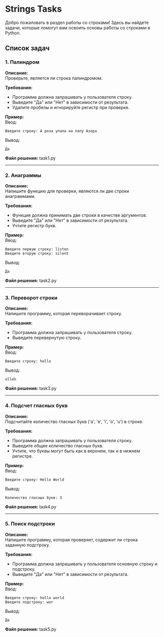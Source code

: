 # Strings Tasks

Добро пожаловать в раздел работы со строками! Здесь вы найдете задачи, которые помогут вам освоить основы работы со строками в Python.

## Список задач

### 1. Палиндром
**Описание:**  
Проверьте, является ли строка палиндромом.  

**Требования:**  
- Программа должна запрашивать у пользователя строку.
- Выведите "Да" или "Нет" в зависимости от результата.
- Удалите пробелы и игнорируйте регистр при проверке.

**Пример:**  
Ввод:  
~~~
Введите строку: А роза упала на лапу Азора
~~~
Вывод:  
~~~
Да
~~~

**Файл решения:** task1.py

---

### 2. Анаграммы
**Описание:**  
Напишите функцию для проверки, являются ли две строки анаграммами.  

**Требования:**  
- Функция должна принимать две строки в качестве аргументов.
- Выведите "Да" или "Нет" в зависимости от результата.
- Учтите регистр букв.

**Пример:**  
Ввод:  
~~~
Введите первую строку: listen
Введите вторую строку: silent
~~~
Вывод:  
~~~
Да
~~~

**Файл решения:** task2.py

---

### 3. Переворот строки
**Описание:**  
Напишите программу, которая переворачивает строку.  

**Требования:**  
- Программа должна запрашивать у пользователя строку.
- Выведите перевернутую строку.

**Пример:**  
Ввод:  
~~~
Введите строку: hello
~~~
Вывод:  
~~~
olleh
~~~

**Файл решения:** task3.py

---

### 4. Подсчет гласных букв
**Описание:**  
Подсчитайте количество гласных букв ('a', 'e', 'i', 'o', 'u') в строке.  

**Требования:**  
- Программа должна запрашивать у пользователя строку.
- Выведите общее количество гласных букв.
- Учтите, что буквы могут быть как в верхнем, так и в нижнем регистре.

**Пример:**  
Ввод:  
~~~
Введите строку: Hello World
~~~
Вывод:  
~~~
Количество гласных букв: 3
~~~

**Файл решения:** task4.py

---

### 5. Поиск подстроки
**Описание:**  
Напишите программу, которая проверяет, содержит ли строка заданную подстроку.  

**Требования:**  
- Программа должна запрашивать у пользователя основную строку и подстроку.
- Выведите "Да" или "Нет" в зависимости от результата.

**Пример:**  
Ввод:  
~~~
Введите строку: hello world
Введите подстроку: wor
~~~
Вывод:  
~~~
Да
~~~

**Файл решения:** task5.py